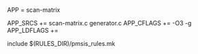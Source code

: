 
APP = scan-matrix

APP_SRCS	+= scan-matrix.c generator.c
APP_CFLAGS 	+= -O3 -g
APP_LDFLAGS +=

include $(RULES_DIR)/pmsis_rules.mk
